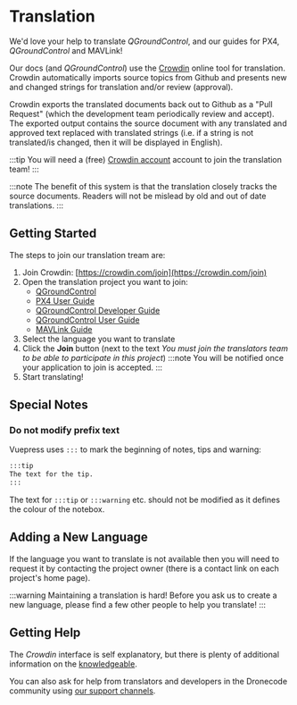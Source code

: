 # Translation

We'd love your help to translate *QGroundControl*, and our guides for PX4, *QGroundControl* and MAVLink!

Our docs (and *QGroundControl*) use the [Crowdin](https://crowdin.com) online tool for translation. Crowdin automatically imports source topics from Github and presents new and changed strings for translation and/or review (approval).

Crowdin exports the translated documents back out to Github as a "Pull Request" (which the development team periodically review and accept). The exported output contains the source document with any translated and approved text replaced with translated strings (i.e. if a string is not translated/is changed, then it will be displayed in English).

:::tip
You will need a (free) [Crowdin account](https://crowdin.com/join) account to join the translation team!
:::

:::note
The benefit of this system is that the translation closely tracks the source documents. Readers will not be mislead by old and out of date translations.
:::


## Getting Started

The steps to join our translation tream are:
1. Join Crowdin: [https://crowdin.com/join](https://crowdin.com/join)
1. Open the translation project you want to join:
   - [QGroundControl](https://crowdin.com/project/qgroundcontrol)
   - [PX4 User Guide](https://crowdin.com/project/px4-user-guide)
   - [QGroundControl Developer Guide](https://crowdin.com/project/qgroundcontrol-developer-guide)
   - [QGroundControl User Guide](https://crowdin.com/project/qgroundcontrol-user-guide)
   - [MAVLink Guide](https://crowdin.com/project/mavlink)
1. Select the language you want to translate
1. Click the **Join** button (next to the text *You must join the translators team to be able to participate in this project*) :::note You will be notified once your application to join is accepted.
:::
1. Start translating!

## Special Notes

### Do not modify prefix text

Vuepress uses `:::` to mark the beginning of notes, tips and warning:
```html
:::tip
The text for the tip.
:::
```
The text for `:::tip` or `:::warning` etc. should not be modified as it defines the colour of the notebox.

## Adding a New Language

If the language you want to translate is not available then you will need to request it by contacting the project owner (there is a contact link on each project's home page).

:::warning
Maintaining a translation is hard! Before you ask us to create a new language, please find a few other people to help you translate!
:::


## Getting Help

The *Crowdin* interface is self explanatory, but there is plenty of additional information on the [knowledgeable](https://support.crowdin.com/).

You can also ask for help from translators and developers in the Dronecode community using [our support channels](../contribute/support.md).
